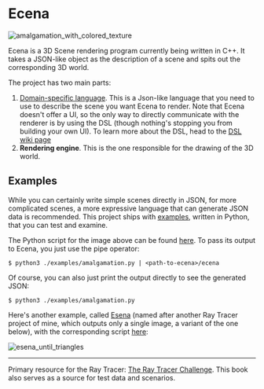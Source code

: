 # Ecena

![amalgamation_with_colored_texture](https://user-images.githubusercontent.com/4519785/219709904-41c24b24-d54d-49ef-af1e-bb807bd0376f.png)

Ecena is a 3D Scene rendering program currently being written in C++. It takes a JSON-like object as the description of a scene and spits out the corresponding 3D world. 

The project has two main parts:
1. [Domain-specific language](https://github.com/melvic-ybanez/ecena/wiki/DSL). This is a Json-like language that you need to use to describe the scene you want Ecena to render. Note that Ecena doesn't offer a UI, so the only way to directly communicate with the renderer is by using the DSL (though nothing's stopping you from building your own UI).
To learn more about the DSL, head to the [DSL wiki page](https://github.com/melvic-ybanez/ecena/wiki/DSL) 
2. __Rendering engine__. This is the one responsible for the drawing of the 3D world.

## Examples

While you can certainly write simple scenes directly in JSON, for more complicated scenes, a more expressive language that can generate JSON data is recommended. This project ships with [examples](https://github.com/melvic-ybanez/ecena/tree/main/examples), written in Python, that you can test and examine. 

The Python script for the image above can be found [here](https://github.com/melvic-ybanez/ecena/blob/main/examples/amalgamation.py). To pass its output to Ecena, you just use the pipe operator:

```
$ python3 ./examples/amalgamation.py | <path-to-ecena>/ecena
```

Of course, you can also just print the output directly to see the generated JSON:

```
$ python3 ./examples/amalgamation.py
```

Here's another example, called [Esena](https://github.com/melvic-ybanez/ecena/blob/main/examples/amalgamation.py) (named after another Ray Tracer project of mine, which outputs only a single image, a variant of the one below), with the corresponding script [here](https://github.com/melvic-ybanez/ecena/blob/main/examples/esena.py):

![esena_until_triangles](https://user-images.githubusercontent.com/4519785/216436883-2efa74e3-290d-41c5-966d-e7d54c516000.png)

---

Primary resource for the Ray Tracer: [The Ray Tracer Challenge](http://raytracerchallenge.com/). This book
also serves as a source for test data and scenarios.
